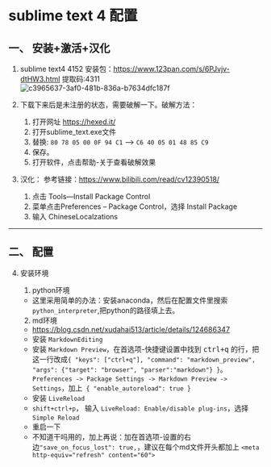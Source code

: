<meta http-equiv="refresh" content="60">


# sublime text 4 配置

## 一、 安装+激活+汉化

1. sublime text4 4152 安装包：https://www.123pan.com/s/6PJvjv-dtHW3.html    提取码:4311    
      ![c3965637-3af0-481b-836a-b7634dfc187f](https://user-images.githubusercontent.com/87190381/271960806-c3965637-3af0-481b-836a-b7634dfc187f.png)
    


2. 下载下来后是未注册的状态，需要破解一下。破解方法：       
      1.  打开网址  https://hexed.it/    
      2.  打开sublime_text.exe文件    
      3.  替换:
            `80 78 05 00 0F 94 C1`
      -->
            `C6 40 05 01 48 85 C9`    
      4.  保存。    
      5.  打开软件，点击帮助-关于查看破解效果

3. 汉化：  参考链接：https://www.bilibili.com/read/cv12390518/  
      1.  点击 Tools—Install Package Control  
      2.  菜单点击Preferences – Package Control，选择 Install Package    
      3.  输入 ChineseLocalzations
****

## 二、 配置

4. 安装环境  
      1. python环境

      + 这里采用简单的办法：安装anaconda，然后在配置文件里搜索 `python_interpreter`,把python的路径填上去。      

      2. md环境        

      + https://blog.csdn.net/xudahai513/article/details/124686347    
      + 安装 `MarkdownEditing`    
      + 安装 `Markdown Preview`，在首选项-快捷键设置中找到 <kbd>ctrl+q</kbd> 的行，把这一行改成`{ "keys": ["ctrl+q"], "command": "markdown_preview", "args": {"target": "browser", "parser":"markdown"} }`。 `Preferences -> Package Settings -> Markdown Preview -> Settings`，加上` { "enable_autoreload": true }`    
      + 安装 `LiveReload`    
      + `shift+ctrl+p`， 输入 `LiveReload: Enable/disable plug-ins`，选择 `Simple Reload`    
      + 重启一下
      + 不知道干吗用的，加上再说：加在首选项-设置的右边`"save_on_focus_lost": true,`，建议在每个md文件开头都加上 `<meta http-equiv="refresh" content="60">`
